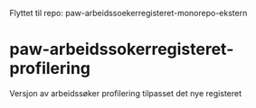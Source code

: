 Flyttet til repo: paw-arbeidssoekerregisteret-monorepo-ekstern

# paw-arbeidssokerregisteret-profilering

Versjon av arbeidssøker profilering tilpasset det nye registeret

